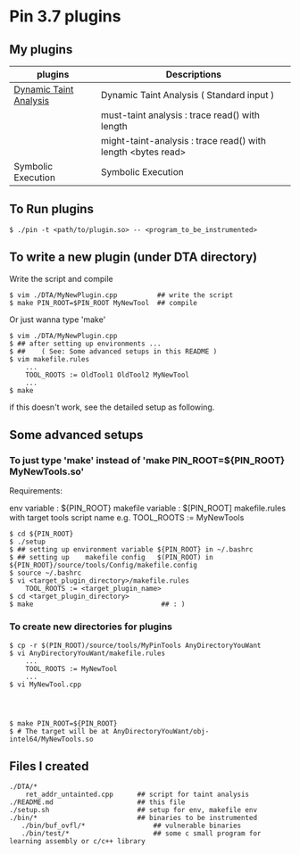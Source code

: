 # Pin 3.7 plugins

## My plugins 
| plugins                          | Descriptions                                                            |
|----------------------------------|-------------------------------------------------------------------------|
| [Dynamic Taint Analysis](/DTA)   | Dynamic Taint Analysis ( Standard input )                               |
|                                  |    must-taint analysis  : trace read() with length <max read length >   |
|                                  |    might-taint-analysis : trace read() with length <bytes read\>        |
|  Symbolic Execution              | Symbolic Execution                                                      |

## To Run plugins

```
$ ./pin -t <path/to/plugin.so> -- <program_to_be_instrumented>
```

## To write a new plugin (under DTA directory)

Write the script and compile

```
$ vim ./DTA/MyNewPlugin.cpp          ## write the script
$ make PIN_ROOT=$PIN_ROOT MyNewTool  ## compile
```
Or just wanna type 'make'

```
$ vim ./DTA/MyNewPlugin.cpp
$ ## after setting up environments ...
$ ##    ( See: Some advanced setups in this README )
$ vim makefile.rules
    ...
    TOOL_ROOTS := OldTool1 OldTool2 MyNewTool
    ...
$ make 

```
if this doesn't work, see the detailed setup as following.

## Some advanced setups

### To just type 'make' instead of 'make PIN_ROOT=${PIN_ROOT} MyNewTools.so'

Requirements:

env variable       : ${PIN_ROOT}
makefile variable  : $[PIN_ROOT]
makefile.rules with target tools script name
e.g.
    TOOL_ROOTS := MyNewTools

```
$ cd ${PIN_ROOT}
$ ./setup
$ ## setting up environment variable ${PIN_ROOT} in ~/.bashrc
$ ## setting up    makefile config   $(PIN_ROOT) in ${PIN_ROOT}/source/tools/Config/makefile.config
$ source ~/.bashrc
$ vi <target_plugin_directory>/makefile.rules
    TOOL_ROOTS := <target_plugin_name>
$ cd <target_plugin_directory>
$ make                                ## : )
```

### To create new directories for plugins

```
$ cp -r $(PIN_ROOT)/source/tools/MyPinTools AnyDirectoryYouWant
$ vi AnyDirectoryYouWant/makefile.rules
    ...
    TOOL_ROOTS := MyNewTool
    ...
$ vi MyNewTool.cpp




$ make PIN_ROOT=${PIN_ROOT} 
$ # The target will be at AnyDirectoryYouWant/obj-intel64/MyNewTools.so

```


## Files I created

```
./DTA/*
    ret_addr_untainted.cpp      ## script for taint analysis
./README.md                     ## this file
./setup.sh                      ## setup for env, makefile env
./bin/*                         ## binaries to be instrumented
   ./bin/buf_ovfl/*                 ## vulnerable binaries
   ./bin/test/*                     ## some c small program for learning assembly or c/c++ library

```

